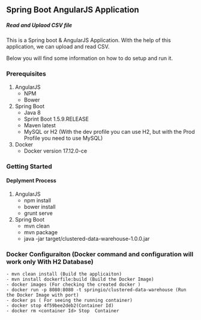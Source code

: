 ## Spring Boot AngularJS Application
##### Read and Uplaod CSV file 

This is a Spring boot & AngularJS Application. With the help of this application, we can upload and read CSV.

Below you will find some information on how to do setup and run it.

### Prerequisites
1.  AngularJS
	- NPM
	- Bower
1. Spring Boot
	- Java 8
	- Sprint Boot 1.5.9.RELEASE
	- Maven latest
	- MySQL or H2 (With the dev profile you can use H2, but with the Prod Profile you need to use MySQL)
1. Docker
	- Docker version 17.12.0-ce 
	
### Getting Started

#### Deplyment Process 
1. AngularJS
	- npm install
	- bower install
	- grunt serve
1. Spring Boot
	- mvn clean
	- mvn  package
	- java -jar target/clustered-data-warehouse-1.0.0.jar

### Docker Configuraiton (Docker command and configuration will work only With H2 Database)
	- mvn clean install (Build the applicaiton)
	- mvn install dockerfile:build (Build the Docker Image)	
	- docker images (For checking the created docker )
	- docker run -p 8080:8080 -t springio/clustered-data-warehouse (Run the Docker Image with port)
	- docker ps ( For seeing the running container)
	- docker stop 4f59bee2deb2(Container Id)
	- docker rm <container Id> Stop  Container
